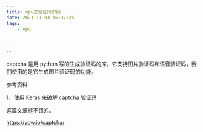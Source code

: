 ```yaml
---
title: npu之验证码识别
date: 2021-11-03 16:37:25
tags:
	- npu

---
```


--

captcha 是用 python 写的生成验证码的库，它支持图片验证码和语音验证码，我们使用的是它生成图片验证码的功能。



参考资料

1、使用 Keras 来破解 captcha 验证码

这篇文章挺不错的。

https://ypw.io/captcha/
